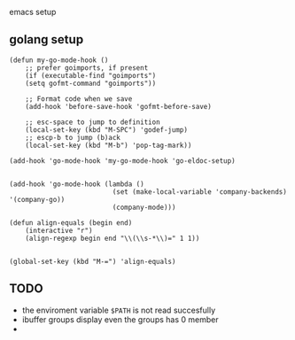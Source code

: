 emacs setup



## golang setup

```elisp
(defun my-go-mode-hook ()
    ;; prefer goimports, if present
    (if (executable-find "goimports")
    (setq gofmt-command "goimports"))

    ;; Format code when we save
    (add-hook 'before-save-hook 'gofmt-before-save)

    ;; esc-space to jump to definition
    (local-set-key (kbd "M-SPC") 'godef-jump)
    ;; escp-b to jump (b)ack
    (local-set-key (kbd "M-b") 'pop-tag-mark))

(add-hook 'go-mode-hook 'my-go-mode-hook 'go-eldoc-setup)


(add-hook 'go-mode-hook (lambda ()
                          (set (make-local-variable 'company-backends) '(company-go))
                          (company-mode)))

(defun align-equals (begin end)
    (interactive "r")
    (align-regexp begin end "\\(\\s-*\\)=" 1 1))


(global-set-key (kbd "M-=") 'align-equals)

```


## TODO
- the enviroment variable `$PATH` is not read succesfully
- ibuffer groups display even the groups has 0 member
- 
